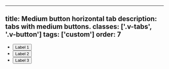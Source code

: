<!--
 *              Copyright (c) 2025 Visa, Inc.
 *
 * Licensed under the Apache License, Version 2.0 (the "License");
 * you may not use this file except in compliance with the License.
 * You may obtain a copy of the License at
 *
 *         http://www.apache.org/licenses/LICENSE-2.0
 *
 * Unless required by applicable law or agreed to in writing, software
 * distributed under the License is distributed on an "AS IS" BASIS,
 * WITHOUT WARRANTIES OR CONDITIONS OF ANY KIND, either express or implied.
 * See the License for the specific language governing permissions and
 * limitations under the License.
 *
 -->
---
title: Medium button horizontal tab
description: tabs with medium buttons. 
classes: ['.v-tabs', '.v-button']
tags: ['custom']
order: 7
---

<ul class="v-tabs v-tabs-horizontal" role="tablist">
  <li class="v-tab" role="none">
    <button aria-selected="true" class="v-button v-button-tertiary" role="tab">
      Label 1
    </button>
  </li>
  <li class="v-tab" role="none">
    <button aria-selected="false" class="v-button v-button-tertiary" role="tab">
      Label 2
    </button>
  </li>
  <li class="v-tab" role="none">
    <button aria-selected="false" class="v-button v-button-tertiary" role="tab">
      Label 3
    </button>
  </li>
</ul>
